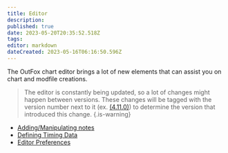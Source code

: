 ```yaml
---
title: Editor
description: 
published: true
date: 2023-05-20T20:35:52.518Z
tags: 
editor: markdown
dateCreated: 2023-05-16T06:16:50.596Z
---
```


The OutFox chart editor brings a lot of new elements that can assist you on chart and modfile creations.

> The editor is constantly being updated, so a lot of changes might happen between versions.
> These changes will be tagged with the version number next to it (ex. [(4.11.0)](/en/releases/A4110)) to determine the 
> version that introduced this change.
{.is-warning}

- [Adding/Manipulating notes](/en/dev/editor/2-Adding-Notes)
- [Defining Timing Data](/en/dev/editor/1-Defining-Timing-Data)
- [Editor Preferences](/en/dev/editor/0-Editor-Preferences)